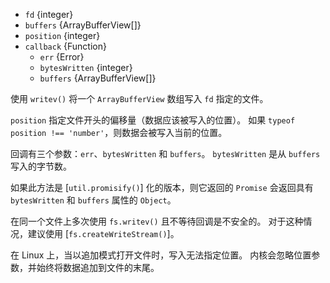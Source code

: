 <!-- YAML
added: v12.9.0
-->

* `fd` {integer}
* `buffers` {ArrayBufferView[]}
* `position` {integer}
* `callback` {Function}
  * `err` {Error}
  * `bytesWritten` {integer}
  * `buffers` {ArrayBufferView[]}

使用 `writev()` 将一个 `ArrayBufferView` 数组写入 `fd` 指定的文件。

`position` 指定文件开头的偏移量（数据应该被写入的位置）。 
如果 `typeof position !== 'number'`，则数据会被写入当前的位置。 

回调有三个参数：`err`、`bytesWritten` 和 `buffers`。 
`bytesWritten` 是从 `buffers` 写入的字节数。

如果此方法是 [`util.promisify()`] 化的版本，则它返回的 `Promise` 会返回具有 `bytesWritten` 和 `buffers` 属性的 `Object`。

在同一个文件上多次使用 `fs.writev()` 且不等待回调是不安全的。 
对于这种情况，建议使用 [`fs.createWriteStream()`]。


在 Linux 上，当以追加模式打开文件时，写入无法指定位置。 
内核会忽略位置参数，并始终将数据追加到文件的末尾。


